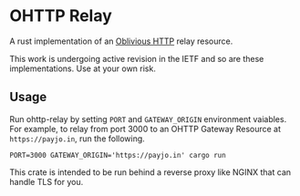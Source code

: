 # OHTTP Relay

A rust implementation of an [Oblivious
HTTP](https://ietf-wg-ohai.github.io/oblivious-http/draft-ietf-ohai-ohttp.html) relay resource.

This work is undergoing active revision in the IETF and so are these
implementations.  Use at your own risk.

## Usage

Run ohttp-relay by setting `PORT` and `GATEWAY_ORIGIN` environment vaiables. For example, to relay from port 3000 to an OHTTP Gateway Resource at `https://payjo.in`, run the following.

```console
PORT=3000 GATEWAY_ORIGIN='https://payjo.in' cargo run
```

This crate is intended to be run behind a reverse proxy like NGINX that can handle TLS for you.

